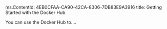 ms.ContentId: 4EB0CFAA-CA90-42CA-8306-7DB83E9A3916
title: Getting Started with the Docker Hub

You can use the Docker Hub to....